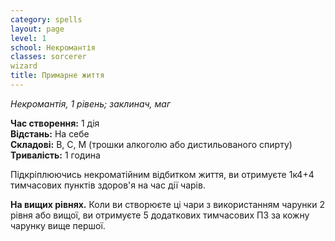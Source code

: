 ```yaml
---
category: spells
layout: page
level: 1 
school: Некромантія
classes: sorcerer
wizard
title: Примарне життя
---
```


_Некромантія, 1 рівень; заклинач, маг_

**Час створення:** 1 дія    
**Відстань:** На себе     
**Складові:** В, С, М (трошки алкоголю або дистильованого спирту)    
**Тривалість:** 1 година

Підкріплюючись некроматійним відбитком життя, ви отримуєте 1к4+4 тимчасових пунктів здоров'я на час дії чарів.

**На вищих рівнях.** Коли ви створюєте ці чари з використанням чарунки 2 рівня або вищої, ви отримуєте 5 додаткових тимчасових ПЗ за кожну чарунку вище першої. 
